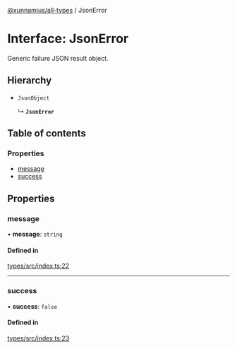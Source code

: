 [@xunnamius/all-types][1] / JsonError

# Interface: JsonError

Generic failure JSON result object.

## Hierarchy

- `JsonObject`

  ↳ **`JsonError`**

## Table of contents

### Properties

- [message][2]
- [success][3]

## Properties

### message

• **message**: `string`

#### Defined in

[types/src/index.ts:22][4]

---

### success

• **success**: `false`

#### Defined in

[types/src/index.ts:23][5]

[1]: ../README.md
[2]: JsonError.md#message
[3]: JsonError.md#success
[4]:
  https://github.com/Xunnamius/typescript-utils/blob/f0160fb/packages/types/src/index.ts#L22
[5]:
  https://github.com/Xunnamius/typescript-utils/blob/f0160fb/packages/types/src/index.ts#L23
